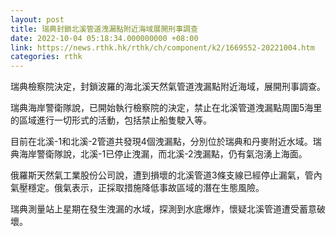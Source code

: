 ```yaml
---
layout: post
title: 瑞典封鎖北溪管道洩漏點附近海域展開刑事調查
date: 2022-10-04 05:18:34.000000000 +08:00
link: https://news.rthk.hk/rthk/ch/component/k2/1669552-20221004.htm
categories: rthk
---
```


瑞典檢察院決定，封鎖波羅的海北溪天然氣管道洩漏點附近海域，展開刑事調查。

瑞典海岸警衛隊說，已開始執行檢察院的決定，禁止在北溪管道洩漏點周圍5海里的區域進行一切形式的活動，包括禁止船隻駛入等。

目前在北溪-1和北溪-2管道共發現4個洩漏點，分別位於瑞典和丹麥附近水域。瑞典海岸警衛隊說，北溪-1已停止洩漏，而北溪-2洩漏點，仍有氣泡湧上海面。

俄羅斯天然氣工業股份公司說，遭到損壞的北溪管道3條支線已經停止漏氣，管內氣壓穩定。俄氣表示，正採取措施降低事故區域的潛在生態風險。

瑞典測量站上星期在發生洩漏的水域，探測到水底爆炸，懷疑北溪管道遭受蓄意破壞。
